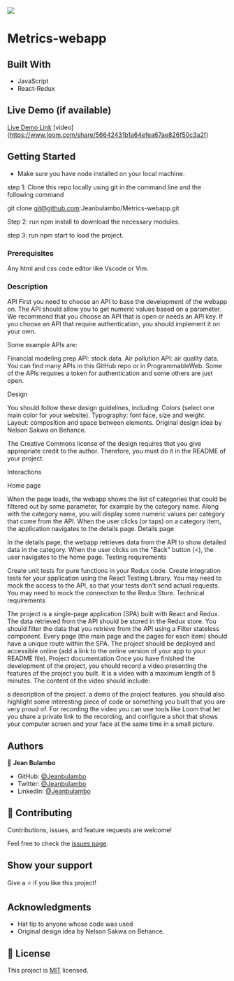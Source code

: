 ![](https://img.shields.io/badge/Microverse-blueviolet)

# Metrics-webapp

## Built With

- JavaScript
- React-Redux

## Live Demo (if available)

[Live Demo Link](https://soft-centaur-f05086.netlify.app/)
[video] (https://www.loom.com/share/56642431b1a64efea67ae826f50c3a2f)
## Getting Started
- Make sure you have node installed on your local machine.

step 1: Clone this repo locally using git in the command line and the following command

git clone git@github.com:Jeanbulambo/Metrics-webapp.git

Step 2: run npm install to download the necessary modules.

step 3: run npm start to load the project.

### Prerequisites

Any html and css code editor like Vscode or Vim.

### Description
API First you need to choose an API to base the development of the webapp on. The API should allow you to get numeric values based on a parameter. We recommend that you choose an API that is open or needs an API key. If you choose an API that require authentication, you should implement it on your own.

Some example APIs are:

Financial modeling prep API: stock data.
Air pollution API: air quality data.
You can find many APIs in this GitHub repo or in ProgrammableWeb. Some of the APIs requires a token for authentication and some others are just open.

Design

You should follow these design guidelines, including:
Colors (select one main color for your website).
Typography: font face, size and weight.
Layout: composition and space between elements.
Original design idea by Nelson Sakwa on Behance.

The Creative Commons license of the design requires that you give appropriate credit to the author. Therefore, you must do it in the README of your project.

Interactions

Home page

When the page loads, the webapp shows the list of categories that could be filtered out by some parameter, for example by the category name.
Along with the category name, you will display some numeric values per category that come from the API.
When the user clicks (or taps) on a category item, the application navigates to the details page.
Details page

In the details page, the webapp retrieves data from the API to show detailed data in the category.
When the user clicks on the "Back" button (<), the user navigates to the home page.
Testing requirements

Create unit tests for pure functions in your Redux code.
Create integration tests for your application using the React Testing Library.
You may need to mock the access to the API, so that your tests don't send actual requests.
You may need to mock the connection to the Redux Store.
Technical requirements

The project is a single-page application (SPA) built with React and Redux.
The data retrieved from the API should be stored in the Redux store.
You should filter the data that you retrieve from the API using a Filter stateless component.
Every page (the main page and the pages for each item) should have a unique route within the SPA.
The project should be deployed and accessible online (add a link to the online version of your app to your README file).
Project documentation
Once you have finished the development of the project, you should record a video presenting the features of the project you built. It is a video with a maximum length of 5 minutes. The content of the video should include:

a description of the project.
a demo of the project features.
you should also highlight some interesting piece of code or something you built that you are very proud of.
For recording the video you can use tools like Loom that let you share a private link to the recording, and configure a shot that shows your computer screen and your face at the same time in a small picture.


## Authors

👤 **Jean Bulambo**

- GitHub: [@Jeanbulambo](https://github.com/Jeanbulambo)
- Twitter: [@Jeanbulambo](https://twitter.com/Jeanbulambo4)
- LinkedIn: [@Jeanbulambo](https://www.linkedin.com/in/jean-bulambo-20662a14a/)


## 🤝 Contributing

Contributions, issues, and feature requests are welcome!

Feel free to check the [issues page](../../issues/).

## Show your support

Give a ⭐️ if you like this project!

## Acknowledgments

- Hat tip to anyone whose code was used
- Original design idea by Nelson Sakwa on Behance.

## 📝 License

This project is [MIT](./MIT.md) licensed.
